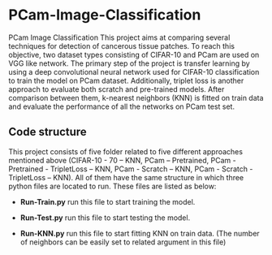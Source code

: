 # PCam-Image-Classification

PCam Image Classification
This project aims at comparing several techniques for detection of cancerous tissue patches. To reach this objective, two dataset types consisting of CIFAR-10 and PCam are used on VGG like network.  The primary step of the project is transfer learning by using a deep convolutional neural network used for CIFAR-10 classification to train the model on PCam dataset. Additionally, triplet loss is another approach to evaluate both scratch and pre-trained models.  After comparison between them, k-nearest neighbors (KNN) is fitted on train data and evaluate the performance of all the networks on PCam test set.

## Code structure
This project consists of five folder related to five different approaches mentioned above (CIFAR-10 - 70 – KNN, PCam – Pretrained, PCam - Pretrained - TripletLoss – KNN, PCam - Scratch – KNN, PCam - Scratch - TripletLoss – KNN). All of them have the same structure in which three python files are located to run. These files are listed as below: 

* **Run-Train.py** run this file to start training the model.

* **Run-Test.py** run this file to start testing the model.

* **Run-KNN.py** run this file to start fitting KNN on train data. (The number of neighbors can be easily set to related argument in this file)
